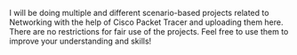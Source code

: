 I will be doing multiple and different scenario-based projects related to Networking with the help of Cisco Packet Tracer and uploading them here. There are no restrictions for fair use of the projects. Feel free to use them to improve your understanding and skills!
